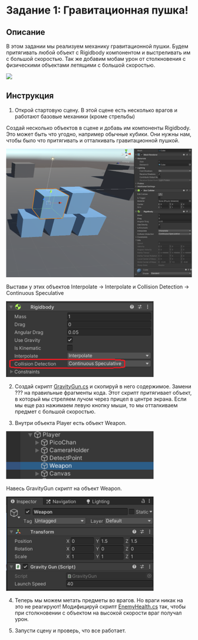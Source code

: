 # Задание 1: Гравитационная пушка!

## Описание

В этом задании мы реализуем механику гравитационной пушки. Будем притягивать любой объект с Rigidbody компонентом и выстреливать им с большой скоростью. Так же добавим мобам урон от столкновения с физическими объектами летящими с большой скоростью.

<img src="https://github.com/copetonrob/YP_Unity_M3_W11/blob/main/img/task1.gif" width="600"/>

## Инструкция

1) Открой стартовую сцену. В этой сцене есть несколько врагов и работают базовые механики (кроме стрельбы)

Создай несколько объектов в сцене и добавь им компоненты Rigidbody. Это может быть что угодно, например обычные кубики. Они нужны нам, чтобы было что притягивать и отталкивать гравитационной пушкой.

<img src="https://github.com/copetonrob/YP_Unity_M3_W11/blob/main/img/Cubes.png" width="600"/>

Выстави у этих объектов Interpolate -> Interpolate и Collision Detection -> Continuous Speculative

<img src="https://github.com/copetonrob/YP_Unity_M3_W11/blob/main/img/Collision.png" width="400"/>

2) Создай скрипт [GravityGun.cs](https://github.com/copetonrob/YP_Unity_M3_W11/blob/main/scripts/GravityGun.cs) и скопируй в него содержимое. Замени ??? на правильные фрагменты кода. Этот скрипт притягивает объект, в который мы стреляем лучом через прицел в центре экрана. Если мы еще раз нажимаем левую кнопку мыши, то мы отталкиваем предмет с большой скоростью.

3) Внутри объекта Player есть объект Weapon.

<img src="https://github.com/copetonrob/YP_Unity_M3_W11/blob/main/img/WeaponGameObject.png" width="400"/>

Навесь GravityGun скрипт на объект Weapon.

<img src="https://github.com/copetonrob/YP_Unity_M3_W11/blob/main/img/GravityGunComponent.png" width="400"/>

4) Теперь мы можем метать предметы во врагов. Но враги никак на это не реагируют! Модифицируй скрипт [EnemyHealth.cs](https://github.com/copetonrob/YP_Unity_M3_W11/blob/main/scripts/EnemyHealth.cs) так, чтобы при столкновении с объектом на высокой скорости враг получал урон.

5) Запусти сцену и проверь, что все работает.